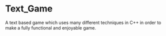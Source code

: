 # Text_Game
A text based game which uses many different techniques in C++ in order to make a fully functional and enjoyable game. 
